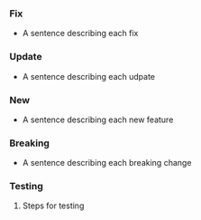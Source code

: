 ### Fix
* A sentence describing each fix

### Update
* A sentence describing each udpate

### New
* A sentence describing each new feature

### Breaking
* A sentence describing each breaking change

### Testing
1. Steps for testing


